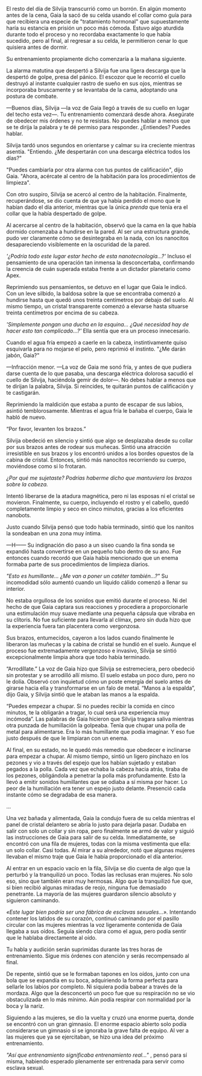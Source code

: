 
El resto del día de Silvija transcurrió como un borrón. En algún momento antes de la cena, Gaia la sacó de su celda usando el collar como guía para que recibiera una especie de "tratamiento hormonal" que supuestamente haría su estancia en prisión un poco más cómoda. Estuvo algo aturdida durante todo el proceso y no recordaba exactamente lo que había sucedido, pero al final, al regresar a su celda, le permitieron cenar lo que quisiera antes de dormir.

Su entrenamiento propiamente dicho comenzaría a la mañana siguiente.

La alarma matutina que despertó a Silvija fue una ligera descarga que la despertó de golpe, presa del pánico. El escozor que le recorrió el cuello destruyó al instante cualquier rastro de sueño en sus ojos, mientras se incorporaba bruscamente y se levantaba de la cama, adoptando una postura de combate.

—Buenos días, Silvija —la voz de Gaia llegó a través de su cuello en lugar del techo esta vez—. Tu entrenamiento comenzará desde ahora. Asegúrate de obedecer mis órdenes y no te resistas. No puedes hablar a menos que se te dirija la palabra y te dé permiso para responder. ¿Entiendes? Puedes hablar.

Silvija tardó unos segundos en orientarse y calmar su ira creciente mientras asentía. "Entiendo. ¿Me despertarán con una descarga eléctrica todos los días?"

"Puedes cambiarla por otra alarma con tus puntos de calificación", dijo Gaia. "Ahora, acércate al centro de la habitación para los procedimientos de limpieza".

Con otro suspiro, Silvija se acercó al centro de la habitación. Finalmente, recuperándose, se dio cuenta de que ya había perdido el mono que le habían dado el día anterior, mientras que la única _prenda_ que tenía era el collar que la había despertado de golpe.

Al acercarse al centro de la habitación, observó que la cama en la que había dormido comenzaba a hundirse en la pared. Al ser una estructura grande, pudo ver claramente cómo se desintegraba en la nada, con los nanocitos desapareciendo visiblemente en la oscuridad de la pared.

_'¿Podría todo este lugar estar hecho de esta nanotecnología…?'_ Incluso el pensamiento de una operación tan inmensa la desconcertaba, confirmando la creencia de cuán superada estaba frente a un dictador planetario como Apex.

Reprimiendo sus pensamientos, se detuvo en el lugar que Gaia le indicó. Con un leve silbido, la baldosa sobre la que se encontraba comenzó a hundirse hasta que quedó unos treinta centímetros por debajo del suelo. Al mismo tiempo, un cristal transparente comenzó a elevarse hasta situarse treinta centímetros por encima de su cabeza.

_'Simplemente pongan una ducha en la esquina… ¿Qué necesidad hay de hacer esto tan complicado…?'_ Ella sentía que era un proceso innecesario.

Cuando el agua fría empezó a caerle en la cabeza, instintivamente quiso esquivarla para no mojarse el pelo, pero reprimió el instinto. "¿Me darán jabón, Gaia?"

—Infracción menor. —La voz de Gaia me sonó fría, y antes de que pudiera darse cuenta de lo que pasaba, una descarga eléctrica dolorosa sacudió el cuello de Silvija, haciéndola gemir de dolor—. No debes hablar a menos que te dirijan la palabra, Silvija. Si reincides, te quitarán puntos de calificación y te castigarán.

Reprimiendo la maldición que estaba a punto de escapar de sus labios, asintió temblorosamente. Mientras el agua fría le bañaba el cuerpo, Gaia le habló de nuevo.

“Por favor, levanten los brazos.”

Silvija obedeció en silencio y sintió que algo se desplazaba desde su collar por sus brazos antes de rodear sus muñecas. Sintió una atracción irresistible en sus brazos y los encontró unidos a los bordes opuestos de la cabina de cristal. Entonces, sintió más nanocitos recorriendo su cuerpo, moviéndose como si lo frotaran.

_¿Por qué me sujetaste? Podrías haberme dicho que mantuviera los brazos sobre la cabeza._

Intentó liberarse de la atadura magnética, pero ni las esposas ni el cristal se movieron. Finalmente, su cuerpo, incluyendo el rostro y el cabello, quedó completamente limpio y seco en cinco minutos, gracias a los eficientes nanobots.

Justo cuando Silvija pensó que todo había terminado, sintió que los nanitos la sondeaban en una zona muy íntima.

—H—— Su indignación dio paso a un siseo cuando la fina sonda se expandió hasta convertirse en un pequeño tubo dentro de su ano. Fue entonces cuando recordó que Gaia había mencionado que un enema formaba parte de sus procedimientos de limpieza diarios.

_"Esto es humillante... ¿Me van a poner un catéter también...?"_ Su incomodidad sólo aumentó cuando un líquido cálido comenzó a llenar su interior.

No estaba orgullosa de los sonidos que emitió durante el proceso. Ni del hecho de que Gaia captara sus reacciones y procediera a proporcionarle una estimulación muy suave mediante una pequeña cápsula que vibraba en su clítoris. No fue suficiente para llevarla al clímax, pero sin duda hizo que la experiencia fuera tan placentera como vergonzosa.

Sus brazos, entumecidos, cayeron a los lados cuando finalmente le liberaron las muñecas y la cabina de cristal se hundió en el suelo. Aunque el proceso fue extremadamente vergonzoso e invasivo, Silvija se sintió excepcionalmente limpia ahora que todo había terminado.

“Arrodíllate.” La voz de Gaia hizo que Silvija se estremeciera, pero obedeció sin protestar y se arrodilló allí mismo. El suelo estaba un poco duro, pero no le dolía. Observó con inquietud cómo un poste emergía del suelo antes de girarse hacia ella y transformarse en un falo de metal. “Manos a la espalda”, dijo Gaia, y Silvija sintió que le ataban las manos a la espalda.

“Puedes empezar a chupar. Si no puedes recibir la comida en cinco minutos, te la obligarán a tragar, lo cual será una experiencia muy incómoda”. Las palabras de Gaia hicieron que Silvija tragara saliva mientras otra punzada de humillación la golpeaba. Tenía que chupar una polla de metal para alimentarse. Era lo más humillante que podía imaginar. Y eso fue justo después de que le limpiaran con un enema.

Al final, en su estado, no le quedó más remedio que obedecer e inclinarse para empezar a chupar. Al mismo tiempo, sintió un ligero pinchazo en los pezones y vio a través del espejo que los habían sujetado y estaban pegados a la polla. Cada vez que echaba la cabeza hacia atrás, tiraba de los pezones, obligándola a penetrar la polla más profundamente. Esto la llevó a emitir sonidos humillantes que se odiaba a sí misma por hacer. Lo peor de la humillación era tener un espejo justo delante. Presenció cada instante cómo se degradaba de esa manera.

…

Una vez bañada y alimentada, Gaia la condujo fuera de su celda mientras el panel de cristal delantero se abría lo justo para dejarla pasar. Dudaba en salir con solo un collar y sin ropa, pero finalmente se armó de valor y siguió las instrucciones de Gaia para salir de su celda. Inmediatamente, se encontró con una fila de mujeres, todas con la misma vestimenta que ella: un solo collar. Casi todas. Al mirar a su alrededor, notó que algunas mujeres llevaban el mismo traje que Gaia le había proporcionado el día anterior.

Al entrar en un espacio vacío en la fila, Silvija se dio cuenta de algo que la perturbó y la tranquilizó un poco. Todas las reclusas eran mujeres. No solo eso, sino que también eran muy hermosas. Algo que la tranquilizó fue que, si bien recibió algunas miradas de reojo, ninguna fue demasiado penetrante. La mayoría de las mujeres guardaron silencio absoluto y siguieron caminando.

_«Este lugar bien podría ser una fábrica de esclavas sexuales...»._ Intentando contener los latidos de su corazón, continuó caminando por el pasillo circular con las mujeres mientras la voz ligeramente contenida de Gaia llegaba a sus oídos. Seguía siendo clara como el agua, pero podía sentir que le hablaba directamente al oído.

Tu habla y audición serán suprimidas durante las tres horas de entrenamiento. Sigue mis órdenes con atención y serás recompensado al final.

De repente, sintió que se le formaban tapones en los oídos, junto con una bola que se expandía en su boca, adquiriendo la forma perfecta para sellarle los labios por completo. Ni siquiera podía babear a través de la mordaza. Algo que la desconcertó un poco fue que su respiración no se vio obstaculizada en lo más mínimo. Aún podía respirar con normalidad por la boca y la nariz.

Siguiendo a las mujeres, se dio la vuelta y cruzó una enorme puerta, donde se encontró con un gran gimnasio. El enorme espacio abierto solo podía considerarse un gimnasio si se ignoraba la grave falta de equipo. Al ver a las mujeres que ya se ejercitaban, se hizo una idea del próximo entrenamiento.

_"Así que entrenamiento significaba entrenamiento real..."_ , pensó para sí misma, habiendo esperado plenamente ser entrenada para servir como esclava sexual.